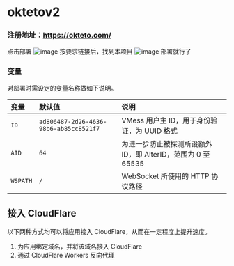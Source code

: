 # oktetov2

### 注册地址：https://okteto.com/

点击部署 ![image](https://user-images.githubusercontent.com/89477009/133904828-38ef592c-ece3-45e7-a85e-812af23b756a.png)
按要求链接后，找到本项目 ![image](https://user-images.githubusercontent.com/89477009/133905123-d40e3b72-49a5-46ca-9755-995f15dd49e5.png)  部署就行了

 

### 变量

对部署时需设定的变量名称做如下说明。

| 变量 | 默认值 | 说明 |
| :--- | :--- | :--- |
| `ID` | `ad806487-2d26-4636-98b6-ab85cc8521f7` | VMess 用户主 ID，用于身份验证，为 UUID 格式 |
| `AID` | `64` | 为进一步防止被探测所设额外 ID，即 AlterID，范围为 0 至 65535 |
| `WSPATH` | `/` | WebSocket 所使用的 HTTP 协议路径 |

## 接入 CloudFlare

以下两种方式均可以将应用接入 CloudFlare，从而在一定程度上提升速度。

 1. 为应用绑定域名，并将该域名接入 CloudFlare
 2. 通过 CloudFlare Workers 反向代理


